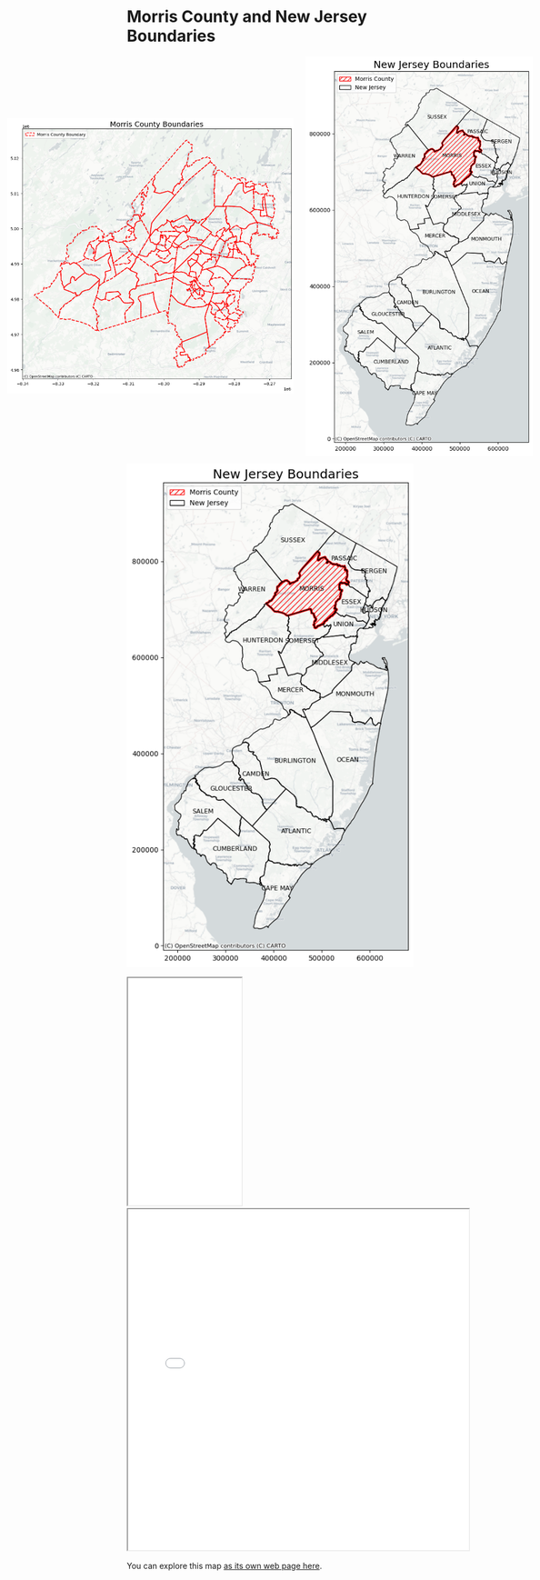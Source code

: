 <!DOCTYPE html>
<html lang="en">
<head>
    <meta charset="UTF-8">
    <meta name="viewport" content="width=device-width, initial-scale=1.0">
    <title>Side-by-Side Images</title>
    <style>
        .image-container {
            display: flex;
            justify-content: center; /* Center images horizontally */
            align-items: center; /* Align images vertically */
            gap: 20px; /* Space between images */
        }
        .image-container img {
            height: auto; /* Preserve aspect ratio */
        }
        .image-container img:first-child {
            width: auto; /* Keep Morris County image aspect ratio */
        }
        .image-container img:last-child {
            max-width: 400px; /* Set specific width for New Jersey */
        }
    </style>
</head>
<body>
    <h1>Morris County and New Jersey Boundaries</h1>
    <div class="image-container">
        <img src="Morris_County.png" alt="Morris County Boundaries">
        <img src="New_Jersey.png" alt="New Jersey Boundaries">
    </div>
</body>
</html>




![Beautiful view of Morris County](New_Jersey.png)

<iframe src=".html" height= "400" width= "200" ></iframe> 


<iframe src=".html" height= "600" width= "600" ></iframe> 

You can explore this map [as its own web page here](morris_county_comprehensive_analysis.html).

